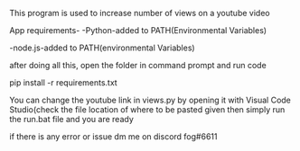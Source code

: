 

This program is used to increase number of views on a youtube video

App requirements-
-Python-added to PATH(Environmental Variables)

-node.js-added to PATH(environmental Variables)

after doing all this, open the folder in command prompt and run code

pip install -r requirements.txt

You can change the youtube link in views.py by opening it with Visual Code Studio(check the file location of where to be pasted given
then simply run the run.bat file and you are ready



if there is any error or issue dm me on discord
fog#6611
